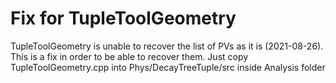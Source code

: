 # Fix for TupleToolGeometry

TupleToolGeometry is unable to recover the list of PVs as it is (2021-08-26). This is a fix in order to be able to recover them. Just copy TupleToolGeometry.cpp into Phys/DecayTreeTuple/src inside Analysis folder